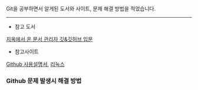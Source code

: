 Git을 공부하면서 알게된 도서와 사이트, 문제 해결 방법을 적었습니다.

---

* 참고 도서

[지옥에서 온 문서 관리자 깃&깃허브 입문](https://www.google.co.kr/books/edition/Do_it_%EC%A7%80%EC%98%A5%EC%97%90%EC%84%9C_%EC%98%A8_%EB%AC%B8%EC%84%9C_%EA%B4%80%EB%A6%AC%EC%9E%90/W6HFDwAAQBAJ?hl=ko&gbpv=0)

* 참고사이트

[Github 사용설명서](https://docs.github.com/ko/get-started), [리눅스](https://veneas.tistory.com/category/OS/Linux)


### Github 문제 발생시 해결 방법
